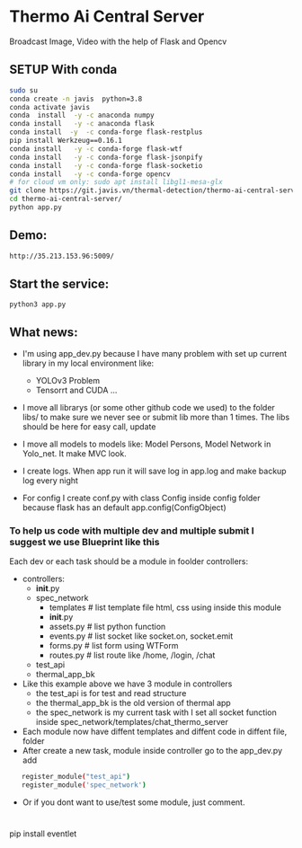 # Thermo Ai Central Server
Broadcast Image, Video  with the help of Flask and Opencv
## SETUP With conda
```bash
sudo su 
conda create -n javis  python=3.8
conda activate javis
conda  install  -y -c anaconda numpy
conda install   -y -c anaconda flask
conda install  -y  -c conda-forge flask-restplus
pip install Werkzeug==0.16.1
conda install   -y -c conda-forge flask-wtf
conda install   -y -c conda-forge flask-jsonpify
conda install   -y -c conda-forge flask-socketio
conda install   -y -c conda-forge opencv
# for cloud vm only: sudo apt install libgl1-mesa-glx 
git clone https://git.javis.vn/thermal-detection/thermo-ai-central-server.git
cd thermo-ai-central-server/
python app.py

```
##  Demo:
```bash
http://35.213.153.96:5009/
```


## Start the service:
    python3 app.py
## What news: 
* I'm using app_dev.py because I have many problem with set up current library in my local environment like:
  -  YOLOv3 Problem
  - Tensorrt and CUDA
...

* I move all librarys (or some other github code we used) to the folder libs/ to make sure we never see or submit lib more than 1 times. The libs should be here for easy call, update 

* I move all models to models like: Model Persons, Model Network in Yolo_net. It make MVC look.
* I create logs. When app run it will save log in app.log and make backup log every night

* For config I create conf.py with class Config inside config folder because flask has an default app.config(ConfigObject)

### To help us code with multiple dev and multiple submit I suggest we use Blueprint like this
Each dev or each task should be a module in foolder controllers:
 * controllers: 
    * __init__.py
    * spec_network
      * templates  # list template file html, css using inside this module
      * __init__.py
      * assets.py # list python function
      * events.py # list socket like socket.on, socket.emit
      * forms.py  # list form using WTForm
      * routes.py # list route like /home, /login, /chat
    * test_api
    * thermal_app_bk
 * Like this example above we have 3 module in controllers
   * the test_api is for test and read structure
   * the thermal_app_bk is the old version of thermal app
   * the spec_network is my current task with I set all socket function inside spec_network/templates/chat_thermo_server
 * Each module now have diffent templates and diffent code in diffent file, folder
 * After create a new task, module inside controller go to the app_dev.py add 
```sh 
   register_module("test_api")
   register_module('spec_network')
```
* Or if you dont want to use/test some module, just comment.
# 
pip install eventlet